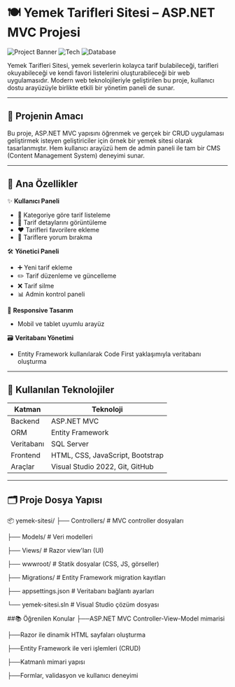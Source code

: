 # 🍽️ Yemek Tarifleri Sitesi – ASP.NET MVC Projesi

![Project Banner](https://img.shields.io/badge/Platform-Web-blue)
![Tech](https://img.shields.io/badge/.NET-ASP.NET%20MVC-purple)
![Database](https://img.shields.io/badge/Database-SQL%20Server-green)

Yemek Tarifleri Sitesi, yemek severlerin kolayca tarif bulabileceği, tarifleri okuyabileceği ve kendi favori listelerini oluşturabileceği bir web uygulamasıdır. Modern web teknolojileriyle geliştirilen bu proje, kullanıcı dostu arayüzüyle birlikte etkili bir yönetim paneli de sunar.

---

## 🧩 Projenin Amacı

Bu proje, ASP.NET MVC yapısını öğrenmek ve gerçek bir CRUD uygulaması geliştirmek isteyen geliştiriciler için örnek bir yemek sitesi olarak tasarlanmıştır. Hem kullanıcı arayüzü hem de admin paneli ile tam bir CMS (Content Management System) deneyimi sunar.

---

## 📌 Ana Özellikler

✨ **Kullanıcı Paneli**
- 👀 Kategoriye göre tarif listeleme
- 📃 Tarif detaylarını görüntüleme
- ❤️ Tarifleri favorilere ekleme
- 💬 Tariflere yorum bırakma

🛠️ **Yönetici Paneli**
- ➕ Yeni tarif ekleme
- ✏️ Tarif düzenleme ve güncelleme
- ❌ Tarif silme
- 📊 Admin kontrol paneli

📱 **Responsive Tasarım**
- Mobil ve tablet uyumlu arayüz

🗃️ **Veritabanı Yönetimi**
- Entity Framework kullanılarak Code First yaklaşımıyla veritabanı oluşturma

---

## 🧪 Kullanılan Teknolojiler

| Katman           | Teknoloji         |
|------------------|-------------------|
| Backend          | ASP.NET MVC       |
| ORM              | Entity Framework  |
| Veritabanı       | SQL Server        |
| Frontend         | HTML, CSS, JavaScript, Bootstrap |
| Araçlar          | Visual Studio 2022, Git, GitHub |

---

## 🗂️ Proje Dosya Yapısı

📦 yemek-sitesi/
├── Controllers/ # MVC controller dosyaları

├── Models/ # Veri modelleri

├── Views/ # Razor view'ları (UI)

├── wwwroot/ # Statik dosyalar (CSS, JS, görseller)

├── Migrations/ # Entity Framework migration kayıtları

├── appsettings.json # Veritabanı bağlantı ayarları

└── yemek-sitesi.sln # Visual Studio çözüm dosyası

##📚 Öğrenilen Konular
├──ASP.NET MVC Controller-View-Model mimarisi

├──Razor ile dinamik HTML sayfaları oluşturma

├──Entity Framework ile veri işlemleri (CRUD)

├──Katmanlı mimari yapısı

├──Formlar, validasyon ve kullanıcı deneyimi
